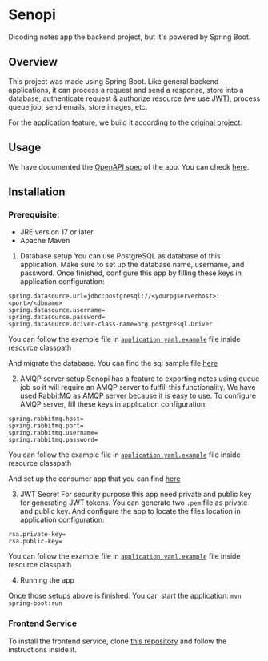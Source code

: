 # Senopi

Dicoding notes app the backend project, but it's powered by Spring Boot.

## Overview

This project was made using Spring Boot.
Like general backend applications, it can process a request and send a
response, store into a database,
authenticate request & authorize resource
(we use [JWT](https://jwt.io/)), process queue job, send emails, store images, etc.

For the application feature, we build it according to
the [original project](https://github.com/dicodingacademy/a271-backend-menengah-labs).

## Usage

We have documented the [OpenAPI spec](https://swagger.io/specification/) of the app.
You can
check [here](https://github.com/stackpan/senopi/tree/main/docs).

## Installation

### Prerequisite:
- JRE version 17 or later
- Apache Maven

1. Database setup
You can use PostgreSQL as database of this application. Make sure to set up the database name, username, and password. Once finished, configure this app by filling these keys in application configuration:
```
spring.datasource.url=jdbc:postgresql://<yourpgserverhost>:<port>/<dbname>
spring.datasource.username=
spring.datasource.password=
spring.datasource.driver-class-name=org.postgresql.Driver
```
You can follow the example file in [`application.yaml.example`](https://github.com/stackpan/senopi/blob/main/src/main/resources/application.yaml.example) file inside resource classpath

And migrate the database. You can find the sql sample file [here](https://github.com/stackpan/senopi/blob/main/database.sql)

2. AMQP server setup
Senopi has a feature to exporting notes using queue job so it will require an AMQP server to fulfill this functionality. We have used RabbitMQ as AMQP server because it is easy to use. To configure AMQP server, fill these keys in application configuration:
```
spring.rabbitmq.host=
spring.rabbitmq.port=
spring.rabbitmq.username=
spring.rabbitmq.password=
```

You can follow the example file in [`application.yaml.example`](https://github.com/stackpan/senopi/blob/main/src/main/resources/application.yaml.example) file inside resource classpath

And set up the consumer app that you can find [here](https://github.com/stackpan/senopi-consumer)

3. JWT Secret
For security purpose this app need private and public key for generating JWT tokens. You can generate two `.pem` file as private and public key. And configure the app to locate the files location in application configuration:
```
rsa.private-key=
rsa.public-key=
```

You can follow the example file in [`application.yaml.example`](https://github.com/stackpan/senopi/blob/main/src/main/resources/application.yaml.example) file inside resource classpath

4. Running the app

Once those setups above is finished. You can start the application:
`mvn spring-boot:run`

### Frontend Service

To install the frontend service,
clone [this repository](https://github.com/stackpan/notes-client) and follow the instructions inside it.
